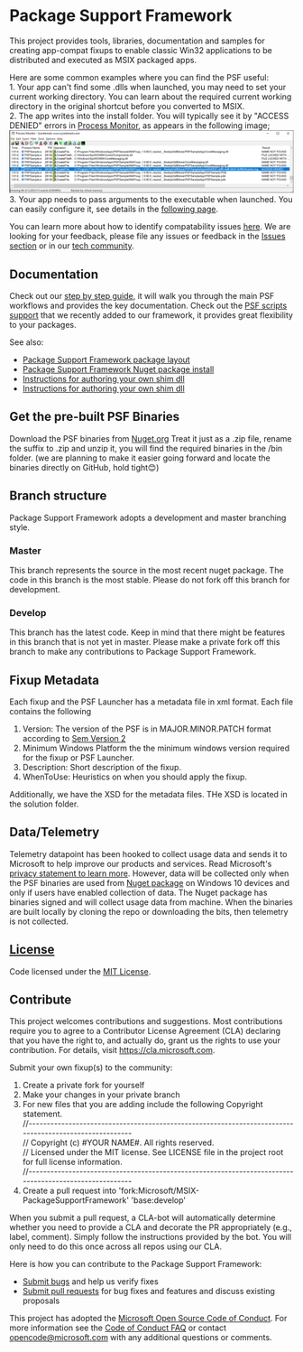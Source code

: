 # Package Support Framework
This project provides tools, libraries, documentation and samples for creating app-compat fixups to enable classic Win32 applications to be distributed and executed as MSIX packaged apps.

Here are some common examples where you can find the PSF useful:<br/>
	1. Your app can't find some .dlls when launched, you may need to set your current working directory.
	You can learn about the required current working directory in the original shortcut before you converted to MSIX.<br/>
	2. The app writes into the install folder. You will typically see it by "ACCESS DENIED" errors in 
	[Process Monitor](https://docs.microsoft.com/en-us/sysinternals/downloads/procmon), 
	as appears in the following image;
	![ProcMon Logfile](procmon_logfile.png)
	3. Your app needs to pass arguments to the executable when launched. You can easily configure it, see details in the [following page](https://github.com/microsoft/MSIX-PackageSupportFramework/tree/master/PsfLauncher).
	
You can learn more about how to identify compatability issues [here](https://docs.microsoft.com/en-us/windows/msix/psf/package-support-framework#identify-packaged-application-compatibility-issues). We are looking for your feedback, please file any issues or feedback in the [Issues section](https://github.com/Microsoft/MSIX-PackageSupportFramework/issues) or in our [tech community](https://techcommunity.microsoft.com/t5/Package-Support-Framework/bd-p/Package-Support).

## Documentation
Check out our [step by step guide](https://docs.microsoft.com/en-us/windows/uwp/porting/package-support-framework), it will walk you through the main PSF workflows and provides the key documentation. Check out the [PSF scripts support](https://docs.microsoft.com/en-us/windows/msix/psf/run-scripts-with-package-support-framework) that we recently added to our framework, it provides great flexibility to your packages.

See also:
* [Package Support Framework package layout](layout.md)
* [Package Support Framework Nuget package install](https://www.nuget.org/packages/Microsoft.PackageSupportFramework)
* [Instructions for authoring your own shim dll](Authoring.md)
* [Instructions for authoring your own shim dll](Authoring.md)


## Get the pre-built PSF Binaries
Download the PSF binaries from [Nuget.org](https://www.nuget.org/packages/Microsoft.PackageSupportFramework)
Treat it just as a .zip file, rename the suffix to .zip and unzip it, you will find the required binaries in the /bin folder. (we are planning to make it easier going forward and locate the binaries directly on GitHub, hold tight😊)

## Branch structure
Package Support Framework adopts a development and master branching style.

### Master
This branch represents the source in the most recent nuget package.  The code in this branch is the most stable.  Please do not fork off this branch for development.

### Develop
This branch has the latest code. Keep in mind that there might be features in this branch that is not yet in master.  Please make a private fork off this branch to make any contributions to Package Support Framework.

## Fixup Metadata
Each fixup and the PSF Launcher has a metadata file in xml format.  Each file contains the following  
 1. Version:  The version of the PSF is in MAJOR.MINOR.PATCH format according to [Sem Version 2](https://semver.org/)
 2. Minimum Windows Platform the the minimum windows version required for the fixup or PSF Launcher.
 3. Description: Short description of the fixup.
 4. WhenToUse: Heuristics on when you should apply the fixup.

Additionally, we have the XSD for the metadata files.  THe XSD is located in the solution folder.

## Data/Telemetry
Telemetry datapoint has been hooked to collect usage data and sends it to Microsoft to help improve our products and services. Read Microsoft's [privacy statement to learn more](https://privacy.microsoft.com/en-US/privacystatement). However, data will be collected only when the PSF binaries are used from [Nuget package](https://www.nuget.org/packages?q=packagesupportframework) 
on Windows 10 devices and only if users have enabled collection of data. The Nuget package has binaries signed and will collect usage data from machine. When the binaries are built locally by cloning the repo or downloading the bits, then telemetry is not collected.

## [License](https://github.com/Microsoft/MSIX-PackageSupportFramework/blob/master/LICENSE)
Code licensed under the [MIT License](https://github.com/Microsoft/MSIX-PackageSupportFramework/blob/master/LICENSE).

## Contribute
This project welcomes contributions and suggestions.  Most contributions require you to agree to a Contributor License Agreement (CLA) declaring that you have the right to, and actually do, grant us the rights to use your contribution. For details, visit https://cla.microsoft.com.

Submit your own fixup(s) to the community:
1. Create a private fork for yourself
2. Make your changes in your private branch
3. For new files that you are adding include the following Copyright statement.\
//-------------------------------------------------------------------------------------------------------\
// Copyright (c) #YOUR NAME#. All rights reserved.\
// Licensed under the MIT license. See LICENSE file in the project root for full license information.\
//-------------------------------------------------------------------------------------------------------
4. Create a pull request into 'fork:Microsoft/MSIX-PackageSupportFramework' 'base:develop'

When you submit a pull request, a CLA-bot will automatically determine whether you need to provide a CLA and decorate the PR appropriately (e.g., label, comment). Simply follow the instructions provided by the bot. You will only need to do this once across all repos using our CLA.

Here is how you can contribute to the Package Support Framework:

* [Submit bugs](https://github.com/Microsoft/MSIX-PackageSupportFramework/issues) and help us verify fixes
* [Submit pull requests](https://github.com/Microsoft/MSIX-PackageSupportFramework/pulls) for bug fixes and features and discuss existing proposals

This project has adopted the [Microsoft Open Source Code of Conduct](https://opensource.microsoft.com/codeofconduct/). For more information see the [Code of Conduct FAQ](https://opensource.microsoft.com/codeofconduct/faq/) or contact [opencode@microsoft.com](mailto:opencode@microsoft.com) with any additional questions or comments.


